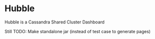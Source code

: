 # Hubble
Hubble is a Cassandra Shared Cluster Dashboard


Still TODO:
Make standalone jar (instead of test case to generate pages)